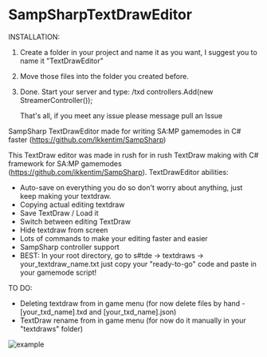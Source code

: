# SampSharpTextDrawEditor

INSTALLATION:
1. Create a folder in your project and name it as you want, I suggest you to name it "TextDrawEditor"
2. Move those files into the folder you created before.
3. Done. Start your server and type: /txd
controllers.Add(new StreamerController());
     
     That's all, if you meet any issue please message pull an Issue

SampSharp TextDrawEditor made for writing SA:MP gamemodes in C# faster (https://github.com/Ikkentim/SampSharp)

This TextDraw editor was made in rush for in rush TextDraw making with C# framework for SA:MP gamemodes (https://github.com/ikkentim/SampSharp).
TextDrawEditor abilities:
- Auto-save on everything you do so don't worry about anything, just keep making your textdraw.
- Copying actual editing textdraw
- Save TextDraw / Load it
- Switch between editing TextDraw
- Hide textdraw from screen
- Lots of commands to make your editing faster and easier
- SampSharp controller support
- BEST: In your root directory, go to s#tde -> textdraws -> your_textdraw_name.txt just copy your "ready-to-go" code and paste in your gamemode script!

TO DO:
- Deleting textdraw from in game menu (for now delete files  by hand - [your_txd_name].txd and  [your_txd_name].json)
- TextDraw rename from in game menu (for now do it manually in your "textdraws" folder)

![example](https://i.imgur.com/SmV54xF.png)
